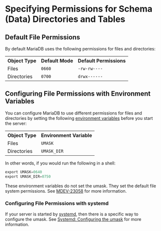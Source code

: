 # Specifying Permissions for Schema (Data) Directories and Tables

## Default File Permissions

By default MariaDB uses the following permissions for files and directories:

<table><tbody><tr><th>Object Type</th><th>Default Mode</th><th>Default Permissions</th></tr>
<tr><td>Files</td><td><code>0660</code></td><td><code>-rw-rw----</code></td></tr>
<tr><td>Directories</td><td><code>0700</code></td><td><code>drwx------</code></td></tr>
</tbody></table>

## Configuring File Permissions with Environment Variables

You can configure MariaDB to use different permissions for files and directories by setting the following [environment variables](/mariadb-administration/getting-installing-and-upgrading-mariadb/mariadb-environment-variables/) before you start the server:

<table><tbody><tr><th>Object Type</th><th>Environment Variable</th></tr>
<tr><td>Files</td><td><code>UMASK</code></td></tr>
<tr><td>Directories</td><td><code>UMASK_DIR</code></td></tr>
</tbody></table>

In other words, if you would run the following in a shell:

```sql
export UMASK=0640
export UMASK_DIR=0750
```

These environment variables do not set the umask. They set the default file system permissions. See [MDEV-23058](https://jira.mariadb.org/browse/MDEV-23058) for more information.

### Configuring File Permissions with systemd

If your server is started by [systemd](/mariadb-administration/getting-installing-and-upgrading-mariadb/starting-and-stopping-mariadb/systemd/), then there is a specific way to configure the umask. See [Systemd: Configuring the umask](/kb/en/systemd/#configuring-the-umask) for more information.